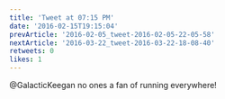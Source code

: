```yaml
---
title: 'Tweet at 07:15 PM'
date: '2016-02-15T19:15:04'
prevArticle: '2016-02-05_tweet-2016-02-05-22-05-58'
nextArticle: '2016-03-22_tweet-2016-03-22-18-08-40'
retweets: 0
likes: 1
---
```

@GalacticKeegan no ones a fan of running everywhere!